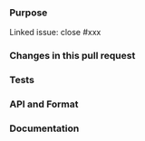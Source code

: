 <!--
*Thank you very much for contributing to Fluss - we are happy that you want to help us improve Fluss. To help the community review your contribution in the best possible way, please go through the checklist below, which will get the contribution into a shape in which it can be best reviewed.*

## Contribution Checklist

  - Name the pull request in the format "[component] Title of the pull request", where *[component]* should be replaced by the actual issue number, e.g. [kv], [log], [client], [flink] ... Skip *[component]* if you are unsure about which is the best component.

  - Fill out the template below to describe the changes contributed by the pull request. That will give reviewers the context they need to do the review.

  - Make sure that the change passes the automated tests, i.e., `mvn clean verify` passes.

  - Each pull request should address only one issue, not mix up code from multiple issues.


**(The sections below can be removed for hotfixes of typos)**
-->

### Purpose

<!-- Linking this pull request to the issue -->
Linked issue: close #xxx

<!-- What is the purpose of the change -->

### Changes in this pull request

<!-- Please clarify what changes in this pull request. The purpose of this section is to outline the changes and how this PR fixes the issue -->

### Tests

<!-- List UT and IT cases to verify this change -->

### API and Format

<!-- Does this change affect API or storage format -->

### Documentation

<!-- Does this change introduce a new feature -->
